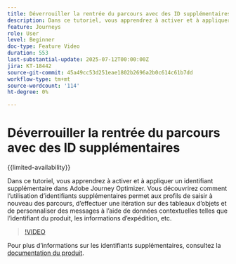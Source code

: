 ```yaml
---
title: Déverrouiller la rentrée du parcours avec des ID supplémentaires
description: Dans ce tutoriel, vous apprendrez à activer et à appliquer un identifiant supplémentaire dans Adobe Journey Optimizer. Vous découvrirez comment l’utilisation d’identifiants supplémentaires permet aux profils de saisir à nouveau des parcours, d’effectuer une itération sur des tableaux d’objets et de personnaliser des messages à l’aide de données contextuelles telles que l’identifiant du produit, les informations d’expédition, etc.
feature: Journeys
role: User
level: Beginner
doc-type: Feature Video
duration: 553
last-substantial-update: 2025-07-12T00:00:00Z
jira: KT-18442
source-git-commit: 45a49cc53d251eae1802b2696a2b0c614c61b7dd
workflow-type: tm+mt
source-wordcount: '114'
ht-degree: 0%

---
```



# Déverrouiller la rentrée du parcours avec des ID supplémentaires

{{limited-availability}}

Dans ce tutoriel, vous apprendrez à activer et à appliquer un identifiant supplémentaire dans Adobe Journey Optimizer. Vous découvrirez comment l’utilisation d’identifiants supplémentaires permet aux profils de saisir à nouveau des parcours, d’effectuer une itération sur des tableaux d’objets et de personnaliser des messages à l’aide de données contextuelles telles que l’identifiant du produit, les informations d’expédition, etc.

>[!VIDEO](https://video.tv.adobe.com/v/3464794/?learn=on&enablevpops&captions=fre_fr)

Pour plus d’informations sur les identifiants supplémentaires, consultez la [documentation du produit](https://experienceleague.adobe.com/fr/docs/journey-optimizer/using/orchestrate-journeys/manage-journey/supplemental-identifier).
